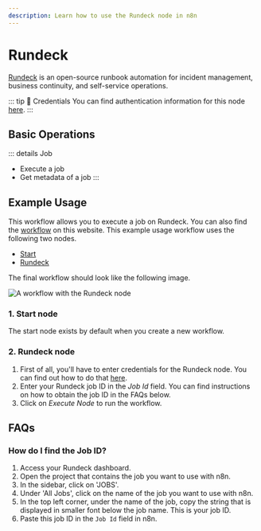```yaml
---
description: Learn how to use the Rundeck node in n8n
---
```


# Rundeck

[Rundeck](https://www.rundeck.com/) is an open-source runbook automation for incident management, business continuity, and self-service operations.

::: tip 🔑 Credentials
You can find authentication information for this node [here](../../../credentials/Rundeck/README.md).
:::

## Basic Operations

::: details Job
- Execute a job
- Get metadata of a job
:::

## Example Usage

This workflow allows you to execute a job on Rundeck. You can also find the [workflow](https://n8n.io/workflows/539) on this website. This example usage workflow uses the following two nodes.

- [Start](../../core-nodes/Start/README.md)
- [Rundeck]()

The final workflow should look like the following image.

![A workflow with the Rundeck node](./workflow.png)

### 1. Start node

The start node exists by default when you create a new workflow.

### 2. Rundeck node

1. First of all, you'll have to enter credentials for the Rundeck node. You can find out how to do that [here](../../../credentials/Rundeck/README.md).
2. Enter your Rundeck job ID in the *Job Id* field. You can find instructions on how to obtain the job ID in the FAQs below.
3. Click on *Execute Node* to run the workflow.

## FAQs

### How do I find the Job ID?

1. Access your Rundeck dashboard.
2. Open the project that contains the job you want to use with n8n.
3. In the sidebar, click on 'JOBS'.
4. Under 'All Jobs', click on the name of the job you want to use with n8n.
5. In the top left corner, under the name of the job, copy the string that is displayed in smaller font below the job name. This is your job ID.
6. Paste this job ID in the `Job Id` field in n8n.
